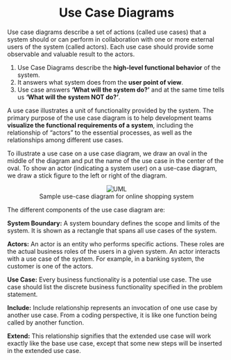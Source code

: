 <h1 align="center">Use Case Diagrams</h1>

Use case diagrams describe a set of actions (called use cases) that a system should or can perform in collaboration with one or more external users of the system (called actors). Each use case should provide some observable and valuable result to the actors.

1. Use Case Diagrams describe the **high-level functional behavior** of the system.
2. It answers what system does from the **user point of view**.
3. Use case answers **‘What will the system do?’** and at the same time tells us **‘What will the system NOT do?’**.

A use case illustrates a unit of functionality provided by the system. The primary purpose of the use case diagram is to help development teams **visualize the functional requirements of a system**, including the relationship of “actors” to the essential processes, as well as the relationships among different use cases.

To illustrate a use case on a use case diagram, we draw an oval in the middle of the diagram and put the name of the use case in the center of the oval. To show an actor (indicating a system user) on a use-case diagram, we draw a stick figure to the left or right of the diagram.

<p align="center">
    <img src="/media-files/use-case-diagram.svg" alt="UML">
    <br />
    Sample use-case diagram for online shopping system
</p>

The different components of the use case diagram are:

**System Boundary:** A system boundary defines the scope and limits of the system. It is shown as a rectangle that spans all use cases of the system.

**Actors:** An actor is an entity who performs specific actions. These roles are the actual business roles of the users in a given system. An actor interacts with a use case of the system. For example, in a banking system, the customer is one of the actors.

**Use Case:** Every business functionality is a potential use case. The use case should list the discrete business functionality specified in the problem statement.

**Include:** Include relationship represents an invocation of one use case by another use case. From a coding perspective, it is like one function being called by another function.

**Extend:** This relationship signifies that the extended use case will work exactly like the base use case, except that some new steps will be inserted in the extended use case.
